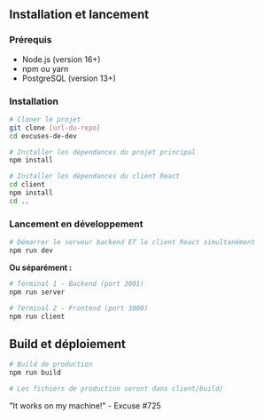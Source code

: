 ## Installation et lancement

### Prérequis
- Node.js (version 16+)
- npm ou yarn
- PostgreSQL (version 13+)

### Installation
```bash
# Cloner le projet
git clone [url-du-repo]
cd excuses-de-dev

# Installer les dépendances du projet principal
npm install

# Installer les dépendances du client React
cd client
npm install
cd ..
```

### Lancement en développement
```bash
# Démarrer le serveur backend ET le client React simultanément
npm run dev
```

**Ou séparément :**
```bash
# Terminal 1 - Backend (port 3001)
npm run server

# Terminal 2 - Frontend (port 3000)
npm run client
```

## Build et déploiement

```bash
# Build de production
npm run build

# Les fichiers de production seront dans client/build/
```

"It works on my machine!" - Excuse #725
